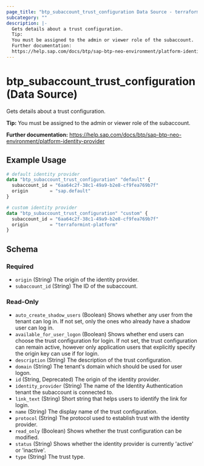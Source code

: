 ```yaml
---
page_title: "btp_subaccount_trust_configuration Data Source - terraform-provider-btp"
subcategory: ""
description: |-
  Gets details about a trust configuration.
  Tip:
  You must be assigned to the admin or viewer role of the subaccount.
  Further documentation:
  https://help.sap.com/docs/btp/sap-btp-neo-environment/platform-identity-provider
---
```


# btp_subaccount_trust_configuration (Data Source)

Gets details about a trust configuration.

__Tip:__
You must be assigned to the admin or viewer role of the subaccount.

__Further documentation:__
<https://help.sap.com/docs/btp/sap-btp-neo-environment/platform-identity-provider>

## Example Usage

```terraform
# default identity provider
data "btp_subaccount_trust_configuration" "default" {
  subaccount_id = "6aa64c2f-38c1-49a9-b2e8-cf9fea769b7f"
  origin        = "sap.default"
}

# custom identity provider
data "btp_subaccount_trust_configuration" "custom" {
  subaccount_id = "6aa64c2f-38c1-49a9-b2e8-cf9fea769b7f"
  origin        = "terraformint-platform"
}
```

<!-- schema generated by tfplugindocs -->
## Schema

### Required

- `origin` (String) The origin of the identity provider.
- `subaccount_id` (String) The ID of the subaccount.

### Read-Only

- `auto_create_shadow_users` (Boolean) Shows whether any user from the tenant can log in. If not set, only the ones who already have a shadow user can log in.
- `available_for_user_logon` (Boolean) Shows whether end users can choose the trust configuration for login. If not set, the trust configuration can remain active, however only application users that explicitly specify the origin key can use if for login.
- `description` (String) The description of the trust configuration.
- `domain` (String) The tenant's domain which should be used for user logon.
- `id` (String, Deprecated) The origin of the identity provider.
- `identity_provider` (String) The name of the Identity Authentication tenant the subaccount is connected to.
- `link_text` (String) Short string that helps users to identify the link for login.
- `name` (String) The display name of the trust configuration.
- `protocol` (String) The protocol used to establish trust with the identity provider.
- `read_only` (Boolean) Shows whether the trust configuration can be modified.
- `status` (String) Shows whether the identity provider is currently 'active' or 'inactive'.
- `type` (String) The trust type.